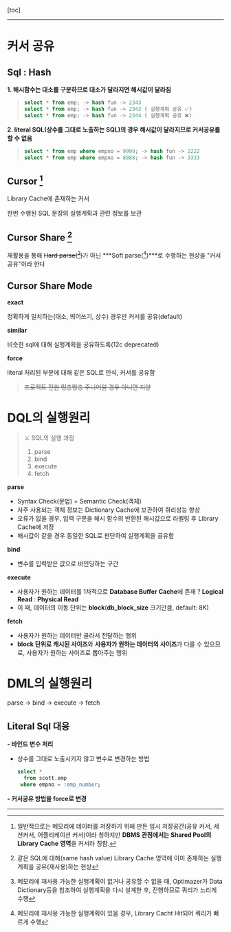 [toc]

---

# 커서 공유

## Sql : Hash

**1. 해시함수는 대소를 구분하므로 대소가 달라지면 해시값이 달라짐**

> ```sql
> select * from emp; -> hash fun -> 2343
> select * from emp; -> hash fun -> 2343 ( 실행계획 공유 ✅)
> select * from emp; -> hash fun -> 2344 ( 실행계획 공유 ❌)
> ```

**2. literal SQL(상수를 그대로 노출하는 SQL)의 경우 해시값이 달라지므로 커서공유를 할 수 없음**

> ```sql
> select * from emp where empno = 9999; -> hash fun -> 2222
> select * from emp where empno = 8888; -> hash fun -> 3333
> ```



## Cursor [^Cursor]

Library Cache에 존재하는 커서

한번 수행된 SQL 문장의 실행계획과 관련 정보를 보관

## Cursor Share [^Cursor Share]

재활용을 통해 ~~Hard parse([^hard parse])~~가 아닌 ***Soft parse([^soft parse])***로 수행하는 현상을 "커서 공유"이라 한다

## Cursor Share Mode

**exact**

정확하게 일치하는(대소, 띄어쓰기, 상수) 경우만 커서를 공유(default)

**similar**

비슷한 sql에 대해 실행계획을 공유하도록(12c deprecated)

**force**

literal 처리된 부분에 대해 같은 SQL로 인식, 커서를 공유함

>  ~~프로젝트 전원 멍충멍충 주니어일 경우 아니면 지양~~



# DQL의 실행원리

>  ⚔ SQL의 실행 과정
>
>  1. parse
>  2. bind
>  3. execute
>  4. fetch

**parse**

- Syntax Check(문법) + Semantic Check(객체)
- 자주 사용되는 객체 정보는 Dictionary Cache에 보관하여 쿼리성능 향상
- 오류가 없을 경우, 입력 구문을 해시 함수의 반환된 해시값으로 라벨링 후 Library Cache에 저장
- 해시값이 같을 경우 동일한 SQL로 판단하여 실행계획을 공유함

**bind**

- 변수를 입력받은 값으로 바인딩하는 구간

**execute**

- 사용자가 원하는 데이터를 1차적으로 **Database Buffer Cache**에 존재 ? **Logical Read** : **Physical Read**
- 이 때, 데이터의 이동 단위는 **block**(**db_block_size** 크기만큼, default: 8K)

**fetch**

- 사용자가 원하는 데이터만 골라서 전달하는 행위
- **block 단위로 캐시된 사이즈**와 **사용자가 원하는 데이터의 사이즈**가 다를 수 있으므로, 사용자가 원하는 사이즈로 뽑아주는 행위

# DML의 실행원리

parse -> bind -> execute -> fetch

## Literal Sql 대응

**- 바인드 변수 처리**

- 상수를 그대로 노출시키지 않고 변수로 변경하는 방법

  ```sql
  select *
    from scott.emp
   where empno = :emp_number;
  ```

**- 커서공유 방법을 force로 변경**

---

[^Dictionary Cache]: 객체(테이블, 컬럼, 사용자 정보 등)의 정보를 저장(=**Data Dictionary Cache**)
[^library cache]: SQL 명령문, 구문 분석 트리, 실행계획 정보를 갖는 공간 실행계획 정보를 갖는 공간, LRU알고리즘으로 관리됨 SGA.Shared pool.Librach cache
[^library cache hit ratio]: 실행계획 재사용 비율(=library cache에 적중한 비율), library cache 메모리의 공간이나 구조가 비효율적이거나 literal sql이 무분별하게 사용되었을 경우 등이 주요 저하 요인
[^Cursor]:  일반적으로는 메모리에 데이터를 저장하기 위해 만든 임시 저장공간(공유 커서, 세션커서, 어플리케이션 커서)이라 칭하지만 **DBMS 관점에서는 Shared Pool의 Library Cache 영역**을 커서라 칭함.
[^Cursor Share]: 같은 SQL에 대해(same hash value) Library Cache 영역에 이미 존재하는 실행계획을 공유(재사용)하는 현상
[^soft parse]: 메모리에 재사용 가능한 실행계획이 있을 경우, Library Cacht Hit되어 쿼리가 빠르게 수행
[^hard parse]: 메모리에 재사용 가능한 실행계획이 없거나 공유할 수 없을 때, Optimazer가 Data Dictionary등을 참조하여 실행계획을 다시 설계한 후, 진행하므로 쿼리가 느리게 수행
